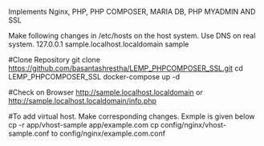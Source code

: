 Implements Nginx, PHP, PHP COMPOSER, MARIA DB, PHP MYADMIN AND SSL

Make following changes in /etc/hosts on the host system. Use DNS on real system.
127.0.0.1       sample.localhost.localdomain            sample

#Clone Repository
git clone https://github.com/basantashrestha/LEMP_PHPCOMPOSER_SSL.git
cd LEMP_PHPCOMPOSER_SSL
docker-compose up -d

#Check on Browser
http://sample.localhost.localdomain
or
http://sample.localhost.localdomain/info.php

#To add virtual host. Make corresponding changes. Exmple is given below
cp -r app/vhost-sample app/example.com
cp config/nginx/vhost-sample.conf to config/nginx/example.com.conf
